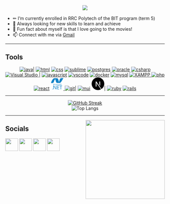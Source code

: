 <div align="center">
  <img src="https://user-images.githubusercontent.com/74038190/240877480-5f6597b4-ff7c-4415-9272-d95759df842f.gif" />
</div>
  
- ✏ I’m currently enrolled in RRC Polytech of the BIT program (term 5)
- 👀 Always looking for new skills to learn and achieve
- 🍿 Fun fact about myself is that I love going to the movies!
- 📫 Connect with me via <a href="xavieryabados.09@gmail.com">Gmail</a>

---

## Tools
<div align="center">
<!-- JAVA -->
  <a href="https://www.java.com/en/" ><img src="https://user-images.githubusercontent.com/25181517/117201156-9a724800-adec-11eb-9a9d-3cd0f67da4bc.png" alt="java" width="40" height="40" /></a>|
<!-- HTML -->  
  <a href="https://www.w3schools.com/html/" ><img src="https://user-images.githubusercontent.com/25181517/192158954-f88b5814-d510-4564-b285-dff7d6400dad.png" alt="html" width="40" height="40" /></a>
<!-- CSS -->
  <a href="https://www.w3schools.com/css/" ><img src="https://user-images.githubusercontent.com/25181517/183898674-75a4a1b1-f960-4ea9-abcb-637170a00a75.png" alt="css" width="40" height="40" /></a>
<!-- SUBLIME -->
  <a href="https://www.sublimetext.com/" ><img src="https://user-images.githubusercontent.com/25181517/190887576-6653f877-8439-4521-82f3-403086ead892.png" alt="sublime" width="40" height="40" /></a>
<!-- POSTGRESQL -->  
  <a href="https://www.postgresql.org/" ><img src="https://user-images.githubusercontent.com/25181517/117208740-bfb78400-adf5-11eb-97bb-09072b6bedfc.png" alt="postgres" width="40" height="40" /></a>
<!-- ORACLE -->  
  <a href="https://www.oracle.com/ca-en/database/" ><img src="https://user-images.githubusercontent.com/25181517/117208736-bdedc080-adf5-11eb-912f-61c7d43705f6.png" alt="oracle" width="40" height="40" /></a>
<!-- C-SHARP -->  
  <a href="https://www.w3schools.com/cs/index.php" ><img src="https://user-images.githubusercontent.com/25181517/121405384-444d7300-c95d-11eb-959f-913020d3bf90.png" alt="csharp" width="40" height="40" /></a>
<!-- VISUAL STUDIO -->
  <a href="https://visualstudio.microsoft.com" ><img src="https://visualstudio.microsoft.com/wp-content/uploads/2021/10/Product-Icon.svg" alt="Visual Studio" width="40" height="40" /> </a>|
<!-- JAVASCRIPT -->  
  <a href="https://developer.mozilla.org/en-US/docs/Web/JavaScript" ><img src="https://user-images.githubusercontent.com/25181517/117447155-6a868a00-af3d-11eb-9cfe-245df15c9f3f.png" alt="javascript" width="40" height="40" /></a>
<!-- VS CODE -->  
  <a href="https://code.visualstudio.com/" ><img src="https://user-images.githubusercontent.com/25181517/192108891-d86b6220-e232-423a-bf5f-90903e6887c3.png" alt="vscode" width="40" height="40" /></a>
<!-- DOCKER -->  
  <a href="https://www.docker.com/" ><img src="https://user-images.githubusercontent.com/25181517/117207330-263ba280-adf4-11eb-9b97-0ac5b40bc3be.png" alt="docker" width="40" height="40" /></a>
<!-- MYSQL -->  
  <a href="https://www.mysql.com/" ><img src="https://user-images.githubusercontent.com/25181517/183896128-ec99105a-ec1a-4d85-b08b-1aa1620b2046.png" alt="mysql" width="40" height="40" /></a>
<!-- XAMPP -->  
  <a href="https://www.apachefriends.org" ><img src="https://www.apachefriends.org/images/xampp-logo-ac950edf.svg" alt="XAMPP" width="40" height="40"/> </a>
<!-- PHP -->  
  <a href="https://www.php.net/" ><img src="https://user-images.githubusercontent.com/25181517/183570228-6a040b9f-3ddf-47a2-a201-743121dac664.png" alt="php" width="40" height="40" /></a>
<!-- REACT -->  
  <a href="https://www.w3schools.com/REACT/DEFAULT.ASP" ><img src="https://user-images.githubusercontent.com/25181517/183897015-94a058a6-b86e-4e42-a37f-bf92061753e5.png" alt="react" width="40" height="40" /></a>
<!-- .NET -->  
  <a href="https://dotnet.microsoft.com/" ><img src="https://raw.githubusercontent.com/devicons/devicon/master/icons/dot-net/dot-net-plain-wordmark.svg" alt="dotnet" width="40" height="40" /> </a>
<!-- GIT -->  
  <a href="https://git-scm.com/" ><img src="https://user-images.githubusercontent.com/25181517/192108372-f71d70ac-7ae6-4c0d-8395-51d8870c2ef0.png" alt="git" width="40" height="40" /></a>|
<!-- MUI -->
  <a href="https://mui.com/" ><img src="https://user-images.githubusercontent.com/25181517/189716630-fe6c084c-6c66-43af-aa49-64c8aea4a5c2.png" alt="mui" width="40" height="40" /></a>
<!-- NEXTJS -->
  <a href = "https://nextjs.org/" ><img src = "https://github.com/devicons/devicon/blob/master/icons/nextjs/nextjs-original.svg" alt="nextjs" width="40" height="40" /></a>|
<!-- RUBY -->
  <a href="https://www.ruby-lang.org/en/" ><img src="https://user-images.githubusercontent.com/25181517/192603745-7d34df9e-7756-4756-a539-6a61badf7a80.png" alt="ruby" width="40" height="40" /></a>
<!-- RAILS -->
  <a href="https://rubyonrails.org/" ><img src="https://user-images.githubusercontent.com/25181517/192603748-3ac17112-3653-4257-80da-a57334b11411.png" alt="rails" width="40" height="40" /></a> 
</div>

---

<div align="center">
  
  [![GitHub Streak](https://streak-stats.demolab.com/?user=xammyboii&theme=gotham)](https://git.io/streak-stats)  <br>
  ![Top Langs](https://github-readme-stats.vercel.app/api/top-langs/?username=xammyboii&layout=compact&theme=gotham)
  
</div>  

---

<img align="right" src="https://user-images.githubusercontent.com/74038190/212897782-96581536-54a0-4b87-87b4-5e55f95e8a8b.gif" width="250" height="250" />

## Socials
<p align="left">
<!-- LINKEDIN -->  
  <a href="https://www.linkedin.com/in//xaviery-abados-b6aa4b213/" ><img src="https://upload.wikimedia.org/wikipedia/commons/f/f8/LinkedIn_icon_circle.svg" width="40" height="40" /></a>
<!-- INSTAGRAM -->  
  <a href="http://www.instagram.com/xammyboii" ><img src="https://upload.wikimedia.org/wikipedia/commons/e/e7/Instagram_logo_2016.svg" width="40" height="40" /></a>
<!-- LETTERBOXD -->  
  <a href="https://letterboxd.com/xammyboii/" ><img src="https://a.ltrbxd.com/logos/letterboxd-decal-dots-pos-rgb.svg" width="40" height="40" /></a>
<!-- TWITTER/X -->  
  <a href="https://www.twitter.com/xammyboii" ><img src="https://raw.githubusercontent.com/danielcranney/readme-generator/main/public/icons/socials/twitter.svg" width="40" height="40" /></a>  
</p>
